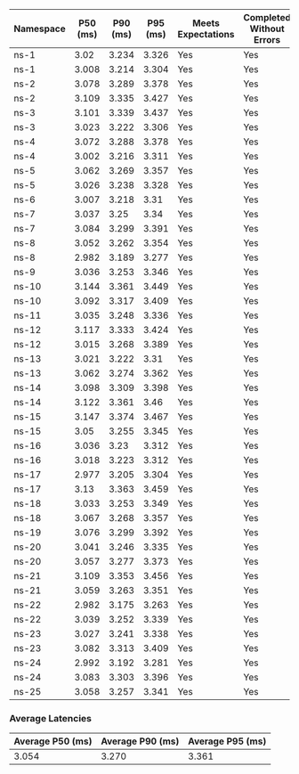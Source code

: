 | Namespace | P50 (ms) | P90 (ms) | P95 (ms) | Meets Expectations | Completed Without Errors |
|-----------|----------|----------|----------|--------------------|--------------------------|
| ns-1 | 3.02 | 3.234 | 3.326 | Yes | Yes |
| ns-1 | 3.008 | 3.214 | 3.304 | Yes | Yes |
| ns-2 | 3.078 | 3.289 | 3.378 | Yes | Yes |
| ns-2 | 3.109 | 3.335 | 3.427 | Yes | Yes |
| ns-3 | 3.101 | 3.339 | 3.437 | Yes | Yes |
| ns-3 | 3.023 | 3.222 | 3.306 | Yes | Yes |
| ns-4 | 3.072 | 3.288 | 3.378 | Yes | Yes |
| ns-4 | 3.002 | 3.216 | 3.311 | Yes | Yes |
| ns-5 | 3.062 | 3.269 | 3.357 | Yes | Yes |
| ns-5 | 3.026 | 3.238 | 3.328 | Yes | Yes |
| ns-6 | 3.007 | 3.218 | 3.31 | Yes | Yes |
| ns-7 | 3.037 | 3.25 | 3.34 | Yes | Yes |
| ns-7 | 3.084 | 3.299 | 3.391 | Yes | Yes |
| ns-8 | 3.052 | 3.262 | 3.354 | Yes | Yes |
| ns-8 | 2.982 | 3.189 | 3.277 | Yes | Yes |
| ns-9 | 3.036 | 3.253 | 3.346 | Yes | Yes |
| ns-10 | 3.144 | 3.361 | 3.449 | Yes | Yes |
| ns-10 | 3.092 | 3.317 | 3.409 | Yes | Yes |
| ns-11 | 3.035 | 3.248 | 3.336 | Yes | Yes |
| ns-12 | 3.117 | 3.333 | 3.424 | Yes | Yes |
| ns-12 | 3.015 | 3.268 | 3.389 | Yes | Yes |
| ns-13 | 3.021 | 3.222 | 3.31 | Yes | Yes |
| ns-13 | 3.062 | 3.274 | 3.362 | Yes | Yes |
| ns-14 | 3.098 | 3.309 | 3.398 | Yes | Yes |
| ns-14 | 3.122 | 3.361 | 3.46 | Yes | Yes |
| ns-15 | 3.147 | 3.374 | 3.467 | Yes | Yes |
| ns-15 | 3.05 | 3.255 | 3.345 | Yes | Yes |
| ns-16 | 3.036 | 3.23 | 3.312 | Yes | Yes |
| ns-16 | 3.018 | 3.223 | 3.312 | Yes | Yes |
| ns-17 | 2.977 | 3.205 | 3.304 | Yes | Yes |
| ns-17 | 3.13 | 3.363 | 3.459 | Yes | Yes |
| ns-18 | 3.033 | 3.253 | 3.349 | Yes | Yes |
| ns-18 | 3.067 | 3.268 | 3.357 | Yes | Yes |
| ns-19 | 3.076 | 3.299 | 3.392 | Yes | Yes |
| ns-20 | 3.041 | 3.246 | 3.335 | Yes | Yes |
| ns-20 | 3.057 | 3.277 | 3.373 | Yes | Yes |
| ns-21 | 3.109 | 3.353 | 3.456 | Yes | Yes |
| ns-21 | 3.059 | 3.263 | 3.351 | Yes | Yes |
| ns-22 | 2.982 | 3.175 | 3.263 | Yes | Yes |
| ns-22 | 3.039 | 3.252 | 3.339 | Yes | Yes |
| ns-23 | 3.027 | 3.241 | 3.338 | Yes | Yes |
| ns-23 | 3.082 | 3.313 | 3.409 | Yes | Yes |
| ns-24 | 2.992 | 3.192 | 3.281 | Yes | Yes |
| ns-24 | 3.083 | 3.303 | 3.396 | Yes | Yes |
| ns-25 | 3.058 | 3.257 | 3.341 | Yes | Yes |

### Average Latencies
| Average P50 (ms) | Average P90 (ms) | Average P95 (ms) |
|------------------|------------------|------------------|
| 3.054 | 3.270 | 3.361 |
